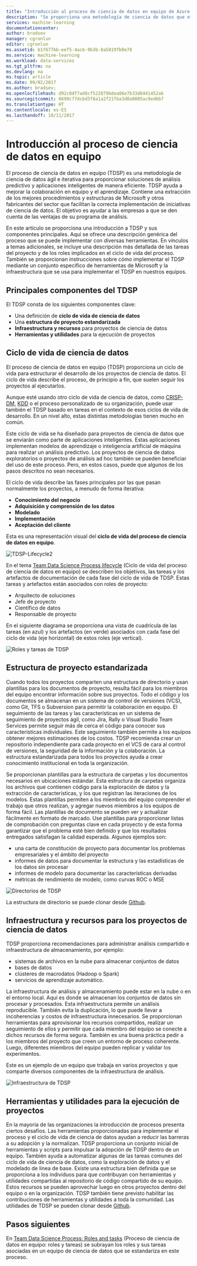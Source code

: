 ```yaml
---
title: "Introducción al proceso de ciencia de datos en equipo de Azure | Microsoft Docs"
description: "Se proporciona una metodología de ciencia de datos que ofrece soluciones de análisis predictivo y aplicaciones inteligentes."
services: machine-learning
documentationcenter: 
author: bradsev
manager: cgronlun
editor: cgronlun
ms.assetid: b1f677bb-eef5-4acb-9b3b-8a5819fb0e78
ms.service: machine-learning
ms.workload: data-services
ms.tgt_pltfrm: na
ms.devlang: na
ms.topic: article
ms.date: 09/02/2017
ms.author: bradsev;
ms.openlocfilehash: d92c8df7ad8cf522079bdea86e7b33d8441452ab
ms.sourcegitcommit: 6699c77dcbd5f8a1a2f21fba3d0a0005ac9ed6b7
ms.translationtype: HT
ms.contentlocale: es-ES
ms.lasthandoff: 10/11/2017
---
```

# <a name="team-data-science-process-overview"></a>Introducción al proceso de ciencia de datos en equipo

El proceso de ciencia de datos en equipo (TDSP) es una metodología de ciencia de datos ágil e iterativa para proporcionar soluciones de análisis predictivo y aplicaciones inteligentes de manera eficiente. TDSP ayuda a mejorar la colaboración en equipo y el aprendizaje. Contiene una extracción de los mejores procedimientos y estructuras de Microsoft y otros fabricantes del sector que facilitan la correcta implementación de iniciativas de ciencia de datos. El objetivo es ayudar a las empresas a que se den cuenta de las ventajas de su programa de análisis.

En este artículo se proporciona una introducción a TDSP y sus componentes principales. Aquí se ofrece una descripción genérica del proceso que se puede implementar con diversas herramientas. En vínculos a temas adicionales, se incluye una descripción más detallada de las tareas del proyecto y de los roles implicados en el ciclo de vida del proceso. También se proporcionan instrucciones sobre cómo implementar el TDSP mediante un conjunto específico de herramientas de Microsoft y la infraestructura que se usa para implementar el TDSP en nuestros equipos.

## <a name="key-components-of-the-tdsp"></a>Principales componentes del TDSP

El TDSP consta de los siguientes componentes clave:

- Una definición de **ciclo de vida de ciencia de datos**
- Una **estructura de proyecto estandarizada**
- **Infraestructura y recursos** para proyectos de ciencia de datos
- **Herramientas y utilidades** para la ejecución de proyectos


## <a name="data-science-lifecycle"></a>Ciclo de vida de ciencia de datos

El proceso de ciencia de datos en equipo (TDSP) proporciona un ciclo de vida para estructurar el desarrollo de los proyectos de ciencia de datos. El ciclo de vida describe el proceso, de principio a fin, que suelen seguir los proyectos al ejecutarlos.

Aunque esté usando otro ciclo de vida de ciencia de datos, como [CRISP-DM](https://wikipedia.org/wiki/Cross_Industry_Standard_Process_for_Data_Mining), [KDD](https://wikipedia.org/wiki/Data_mining#Process) o el proceso personalizado de su organización, puede usar también el TDSP basado en tareas en el contexto de esos ciclos de vida de desarrollo. En un nivel alto, estas distintas metodologías tienen mucho en común. 

Este ciclo de vida se ha diseñado para proyectos de ciencia de datos que se enviarán como parte de aplicaciones inteligentes. Estas aplicaciones implementan modelos de aprendizaje o inteligencia artificial de máquina para realizar un análisis predictivo. Los proyectos de ciencia de datos exploratorios o proyectos de análisis ad hoc también se pueden beneficiar del uso de este proceso. Pero, en estos casos, puede que algunos de los pasos descritos no sean necesarios.    

El ciclo de vida describe las fases principales por las que pasan normalmente los proyectos, a menudo de forma iterativa:

* **Conocimiento del negocio**
* **Adquisición y comprensión de los datos**
* **Modelado**
* **Implementación**
* **Aceptación del cliente**

Esta es una representación visual del **ciclo de vida del proceso de ciencia de datos en equipo**. 

![TDSP-Lifecycle2](./media/overview/tdsp-lifecycle2.png) 

En el tema [Team Data Science Process lifecycle](lifecycle.md) (Ciclo de vida del proceso de ciencia de datos en equipo) se describen los objetivos, las tareas y los artefactos de documentación de cada fase del ciclo de vida de TDSP. Estas tareas y artefactos están asociados con roles de proyecto:

- Arquitecto de soluciones
- Jefe de proyecto
- Científico de datos
- Responsable de proyecto 

En el siguiente diagrama se proporciona una vista de cuadrícula de las tareas (en azul) y los artefactos (en verde) asociados con cada fase del ciclo de vida (eje horizontal) de estos roles (eje vertical). 

![Roles y tareas de TDSP](./media/overview/tdsp-tasks-by-roles.png)

## <a name="standardized-project-structure"></a>Estructura de proyecto estandarizada

Cuando todos los proyectos comparten una estructura de directorio y usan plantillas para los documentos de proyecto, resulta fácil para los miembros del equipo encontrar información sobre sus proyectos. Todo el código y los documentos se almacenan en un sistema de control de versiones (VCS), como Git, TFS o Subversion para permitir la colaboración en equipo. El seguimiento de las tareas y las características en un sistema de seguimiento de proyectos ágil, como Jira, Rally o Visual Studio Team Services permite seguir más de cerca el código para conocer sus características individuales. Este seguimiento también permite a los equipos obtener mejores estimaciones de los costos. TDSP recomienda crear un repositorio independiente para cada proyecto en el VCS de cara al control de versiones, la seguridad de la información y la colaboración. La estructura estandarizada para todos los proyectos ayuda a crear conocimiento institucional en toda la organización.

Se proporcionan plantillas para la estructura de carpetas y los documentos necesarios en ubicaciones estándar. Esta estructura de carpetas organiza los archivos que contienen código para la exploración de datos y la extracción de características, y los que registran las iteraciones de los modelos. Estas plantillas permiten a los miembros del equipo comprender el trabajo que otros realizan, y agregar nuevos miembros a los equipos de forma fácil. Las plantillas de documento se pueden ver y actualizar fácilmente en formato de marcado. Use plantillas para proporcionar listas de comprobación con preguntas clave en cada proyecto y de esta forma garantizar que el problema esté bien definido y que los resultados entregados satisfagan la calidad esperada. Algunos ejemplos son:

- una carta de constitución de proyecto para documentar los problemas empresariales y el ámbito del proyecto
- informes de datos para documentar la estructura y las estadísticas de los datos sin procesar
- informes de modelo para documentar las características derivadas
- métricas de rendimiento de modelo, como curvas ROC o MSE


![Directorios de TDSP](./media/overview/tdsp-dir-structure.png)

La estructura de directorio se puede clonar desde [Github](https://github.com/Azure/Azure-TDSP-ProjectTemplate).

## <a name="infrastructure-and-resources-for-data-science-projects"></a>Infraestructura y recursos para los proyectos de ciencia de datos  

TDSP proporciona recomendaciones para administrar análisis compartido e infraestructura de almacenamiento, por ejemplo:

- sistemas de archivos en la nube para almacenar conjuntos de datos 
- bases de datos
- clústeres de macrodatos (Hadoop o Spark) 
- servicios de aprendizaje automático. 

La infraestructura de análisis y almacenamiento puede estar en la nube o en el entorno local. Aquí es donde se almacenan los conjuntos de datos sin procesar y procesados. Esta infraestructura permite un análisis reproducible. También evita la duplicación, lo que puede llevar a incoherencias y costos de infraestructura innecesarios. Se proporcionan herramientas para aprovisionar los recursos compartidos, realizar un seguimiento de ellos y permitir que cada miembro del equipo se conecte a dichos recursos de forma segura. También es una buena práctica pedir a los miembros del proyecto que creen un entorno de proceso coherente. Luego, diferentes miembros del equipo pueden replicar y validar los experimentos.

Este es un ejemplo de un equipo que trabaja en varios proyectos y que comparte diversos componentes de la infraestructura de análisis.

![Infraestructura de TDSP](./media/overview/tdsp-analytics-infra.png)


## <a name="tools-and-utilities-for-project-execution"></a>Herramientas y utilidades para la ejecución de proyectos

En la mayoría de las organizaciones la introducción de procesos presenta ciertos desafíos. Las herramientas proporcionadas para implementar el proceso y el ciclo de vida de ciencia de datos ayudan a reducir las barreras a su adopción y la normalizan. TDSP proporciona un conjunto inicial de herramientas y scripts para impulsar la adopción de TDSP dentro de un equipo. También ayuda a automatizar algunas de las tareas comunes del ciclo de vida de ciencia de datos, como la exploración de datos y el modelado de línea de base. Existe una estructura bien definida que se proporciona a los individuos para que contribuyan con herramientas y utilidades compartidas al repositorio de código compartido de su equipo. Estos recursos se pueden aprovechar luego en otros proyectos dentro del equipo o en la organización. TDSP también tiene previsto habilitar las contribuciones de herramientas y utilidades a toda la comunidad. Las utilidades de TDSP se pueden clonar desde [Github](https://github.com/Azure/Azure-TDSP-Utilities).


## <a name="next-steps"></a>Pasos siguientes

En [Team Data Science Process: Roles and tasks](https://github.com/Azure/Microsoft-TDSP/blob/master/Docs/roles-tasks.md) (Proceso de ciencia de datos en equipo: roles y tareas) se subrayan los roles y sus tareas asociadas en un equipo de ciencia de datos que se estandariza en este proceso. 
